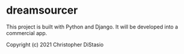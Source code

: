 # dreamsourcer

This project is built with Python and Django. It will be developed into a commercial app.


Copyright (c) 2021 Christopher DiStasio
